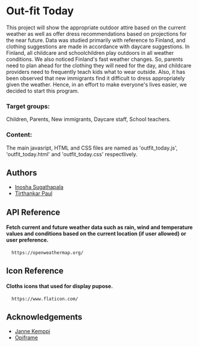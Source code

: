 # Out-fit Today

This project will show the appropriate outdoor attire based on the current weather as well as offer dress recommendations based on projections for the near future. Data was studied primarily with reference to Finland, and clothing suggestions are made in accordance with daycare suggestions.  In Finland, all childcare and schoolchildren play outdoors in all weather conditions. We also noticed Finland's fast weather changes. So, parents need to plan ahead for the clothing they will need for the day, and childcare providers need to frequently teach kids what to wear outside. Also, it has been observed that new immigrants find it difficult to dress appropriately given the weather. Hence, in an effort to make everyone's lives easier, we decided to start this program. 
### Target groups:
Children, Parents, New immigrants, Daycare staff, School teachers. 

### Content: 
The main javasript, HTML and CSS files are named as 'outfit_today.js', 'outfit_today.html' and 'outfit_today.css' respectlively. 

## Authors

- [Inosha Sugathapala](https://github.com/Inoshas)
- [Tirthankar Paul](https://github.com/TirthankarPaul)


## API Reference

#### Fetch current and future weather data such as rain, wind and temperature values and conditions based on the current location (if user allowed) or user preference.

```http
  https://openweathermap.org/
```


## Icon Reference
#### Cloths icons that used for display pupose. 
```http
  https://www.flaticon.com/
```

## Acknowledgements

 - [Janne Kemppi](https://jannekemppi.wordpress.com/)
 - [Opiframe](https://opiframe.com/)
    
